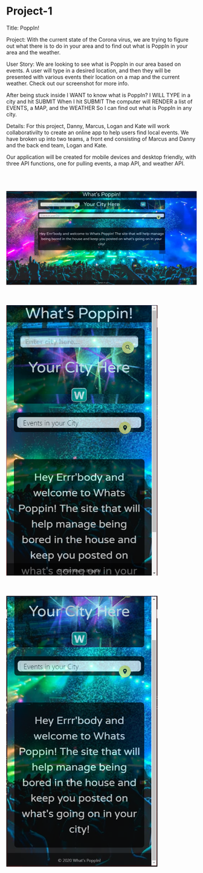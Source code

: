 # Project-1

Title:
PoppIn!

Project:
With the current state of the Corona virus, we are trying to figure out what there is to do in your area and to find out what is PoppIn in your area and the weather.

User Story:
We are looking to see what is PoppIn in our area based on events. A user will type in a desired location, and then they will be presented with various events their location on a map and the current weather. Check out our screenshot for more info.

After being stuck inside
I WANT to know what is PoppIn?
I WILL TYPE in a city and hit SUBMIT
When I hit SUBMIT
The computer will RENDER a list of EVENTS, a MAP, and the WEATHER
So I can find out what is PoppIn in any city.

Details:
For this project, Danny, Marcus, Logan and Kate will work collaborativilty to create an online app to help users find local events. We have broken up into two teams, a front end consisting of Marcus and Danny and the back end team, Logan and Kate.

Our application will be created for mobile devices and desktop friendly, with three API functions, one for pulling events, a map API, and weather API.

<br>
<br>
<br>
<img width="600" src="images/screenShotLarge.PNG">
<br>
<br>
<br>
<br>
<img width="400" src="images/screenShotSmall1.PNG">
<br>
<br>
<br>
<br>
<img width="400" src="images/screenShotSmall2.PNG">



